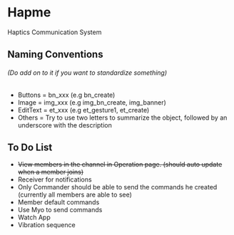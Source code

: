 # Hapme
Haptics Communication System

## Naming Conventions
###### (Do add on to it if you want to standardize something)
* Buttons = bn_xxx (e.g bn_create)
* Image = img_xxx (e.g img_bn_create, img_banner)
* EditText = et_xxx (e.g et_gesture1, et_create)
* Others = Try to use two letters to summarize the object, followed by an underscore with the description

## To Do List
* ~~View members in the channel in Operation page. (should auto update when a member joins)~~
* Receiver for notifications
* Only Commander should be able to send the commands he created (currently all members are able to see)
* Member default commands
* Use Myo to send commands
* Watch App
* Vibration sequence